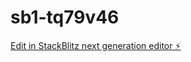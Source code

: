 # sb1-tq79v46

[Edit in StackBlitz next generation editor ⚡️](https://stackblitz.com/~/github.com/iwenyou/sb1-tq79v46)